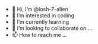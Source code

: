 - 👋 Hi, I’m @losh-7-alien
- 👀 I’m interested in coding 
- 🌱 I’m currently learning 
- 💞️ I’m looking to collaborate on ...
- 📫 How to reach me ...

<!---
losh-7-alien/losh-7-alien is a ✨ special ✨ repository because its `README.md` (this file) appears on your GitHub profile.
You can click the Preview link to take a look at your changes.
--->
